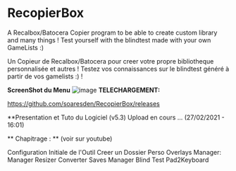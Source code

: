 # RecopierBox
A Recalbox/Batocera Copier program to be able to create custom library and many things !
Test yourself with the blindtest made with your own GameLists :)

Un Copieur de Recalbox/Batocera pour creer votre propre bibliotheque personnalisée et autres ! 
Testez vos connaissances sur le blindtest généré à partir de vos gamelists :) !

**ScreenShot du Menu**
![image](https://user-images.githubusercontent.com/54243866/109389081-1773d380-790b-11eb-9a9d-63493eb17c89.png)
**TELECHARGEMENT:**

https://github.com/soaresden/RecopierBox/releases


**Presentation et Tuto du Logiciel (v5.3)
Upload en cours ... (27/02/2021 - 16:01)

** Chapitrage : ** (voir sur youtube)

Configuration Initiale de l'Outil
Creer un Dossier Perso
Overlays Manager:
 Manager
 Resizer
 Converter
Saves Manager
Blind Test
Pad2Keyboard
